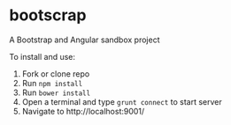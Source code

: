 # bootscrap
A Bootstrap and Angular sandbox project

To install and use:
1. Fork or clone repo
2. Run ```npm install```
3. Run ```bower install```
4. Open a terminal and type ```grunt connect``` to start server
5. Navigate to http://localhost:9001/
